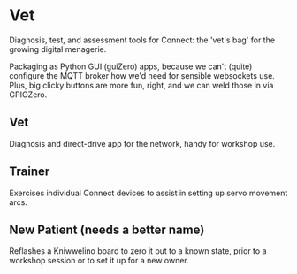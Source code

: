 # Vet

Diagnosis, test, and assessment tools for Connect: the 'vet's bag' for the growing digital menagerie.

Packaging as Python GUI (guiZero) apps, because we can't (quite) configure the MQTT broker how we'd need for sensible websockets use. Plus, big clicky buttons are more fun, right, and we can weld those in via GPIOZero.

## Vet

Diagnosis and direct-drive app for the network, handy for workshop use.

## Trainer

Exercises individual Connect devices to assist in setting up servo movement arcs.

## New Patient (needs a better name)

Reflashes a Kniwwelino board to zero it out to a known state, prior to a workshop session or to set it up for a new owner.

